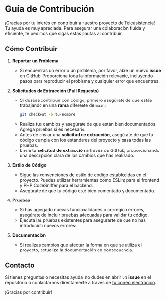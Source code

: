 # Guía de Contribución

¡Gracias por tu interés en contribuir a nuestro proyecto de Teleasistencia! Tu ayuda es muy apreciada. Para asegurar una colaboración fluida y eficiente, te pedimos que sigas estas pautas al contribuir.

## Cómo Contribuir

1. **Reportar un Problema**
   - Si encuentras un error o un problema, por favor, abre un nuevo **issue** en GitHub. Proporciona toda la información relevante, incluyendo pasos para reproducir el problema y cualquier error que encuentres.

2. **Solicitudes de Extracción (Pull Requests)**
   - Si deseas contribuir con código, primero asegúrate de que estás trabajando en una **rama** diferente de `main`:
     ```bash
     git checkout -b tu-nombre
     ```
   - Realiza tus cambios y asegúrate de que están bien documentados. Agrega pruebas si es necesario.
   - Antes de enviar una **solicitud de extracción**, asegúrate de que tu código cumpla con los estándares del proyecto y pasa todas las pruebas.
   - Envía tu **solicitud de extracción** a través de GitHub, proporcionando una descripción clara de los cambios que has realizado.

3. **Estilo de Código**
   - Sigue las convenciones de estilo de código establecidas en el proyecto. Puedes utilizar herramientas como ESLint para el frontend y PHP CodeSniffer para el backend.
   - Asegúrate de que tu código esté bien comentado y documentado.

4. **Pruebas**
   - Si has agregado nuevas funcionalidades o corregido errores, asegúrate de incluir pruebas adecuadas para validar tu código.
   - Ejecuta las pruebas existentes para asegurarte de que no has introducido nuevos errores:

5. **Documentación**
   - Si realizas cambios que afectan la forma en que se utiliza el proyecto, actualiza la documentación en consecuencia.

## Contacto

Si tienes preguntas o necesitas ayuda, no dudes en abrir un **issue** en el repositorio o contactarnos directamente a través de [tu correo electrónico](mailto:grupo3@gmail.com).

¡Gracias por contribuir!
